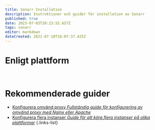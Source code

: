 ```yaml
---
title: Sonarr Installation
description: Instruktioner och guider för installation av Sonarr
published: true
date: 2023-07-03T20:23:52.657Z
tags: sonarr
editor: markdown
dateCreated: 2021-07-10T16:07:37.425Z
---
```


# Enligt plattform
[<i class="fab fa-windows" style="font-size: 3em;"></i>](/sonarr/installation/windows)&nbsp;&nbsp;&nbsp;&nbsp;[<i class="fab fa-linux" style="font-size: 3em;"></i>](/sonarr/installation/linux)&nbsp;&nbsp;&nbsp;&nbsp;[<i class="fab fa-apple" style="font-size: 3em;"></i>](/sonarr/installation/macos)&nbsp;&nbsp;&nbsp;&nbsp;[<i class="fab fa-freebsd" style="font-size: 3em;"></i>](/sonarr/installation/freebsd)&nbsp;&nbsp;&nbsp;&nbsp;[<i class="fab fa-docker" style="font-size: 3em;"></i>](/sonarr/installation/docker)

# Rekommenderade guider
- [Konfigurera omvänd proxy *Fullständig guide för konfigurering av omvänd proxy med Nginx eller Apache*](/sonarr/installation/reverse-proxy)
- [Konfigurera flera instanser *Guide för att köra flera instanser på olika plattformar*](/sonarr/installation/multiple-instances)
{.links-list}